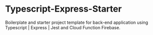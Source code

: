# Typescript-Express-Starter
Boilerplate and starter project template for back-end application using Typescript | Express | Jest and Cloud Function Firebase.
